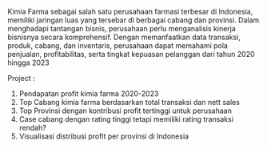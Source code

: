 
Kimia Farma sebagai salah satu perusahaan farmasi terbesar di Indonesia, memiliki jaringan luas yang tersebar di berbagai cabang dan provinsi. Dalam menghadapi tantangan bisnis, perusahaan perlu menganalisis kinerja bisnisnya secara komprehensif. Dengan memanfaatkan data transaksi, produk, cabang, dan inventaris, perusahaan dapat memahami pola penjualan, profitabilitas, serta tingkat kepuasan pelanggan dari tahun 2020 hingga 2023

Project : 
1. Pendapatan profit kimia farma 2020-2023
2. Top Cabang kimia farma berdasarkan total transaksi dan nett sales
3. Top Provinsi dengan kontribusi profit tertinggi untuk perusahaan
4. Case cabang dengan rating tinggi tetapi memiliki rating transaksi rendah?
5. Visualisasi distribusi profit per provinsi di Indonesia
